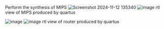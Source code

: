 Perform the synthesis of MIPS
![Screenshot 2024-11-12 135340](https://github.com/user-attachments/assets/8c961476-8f11-4afb-acf0-d16448cb67a8)
![image](https://github.com/user-attachments/assets/665587a5-c580-423b-87f7-e290f38c17df)
rtl view of MIPS produced by quartus


![image](https://github.com/user-attachments/assets/ba29d934-6068-4a5f-bbea-da173be7a165)
![image](https://github.com/user-attachments/assets/b1fa9d60-5eb2-4012-aa83-78e87aa99398)
rtl view of router produced by quartus
